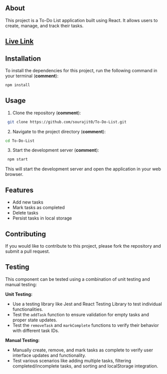 ## About

This project is a To-Do List application built using React. It allows users to create, manage, and track their tasks.

## [Live Link](https://ascent-todo.netlify.app/)

## Installation

To install the dependencies for this project, run the following command in your terminal (**comment**):

 ```bash
 npm install
```

## Usage

1. Clone the repository (**comment**):

```bash
 git clone https://github.com/sourajit0/To-Do-List.git
```

2. Navigate to the project directory (**comment**):

```bash
cd To-Do-List
```

3. Start the development server (**comment**):

```bash
 npm start
```

This will start the development server and open the application in your web browser.

## Features

* Add new tasks
* Mark tasks as completed
* Delete tasks
* Persist tasks in local storage

## Contributing

If you would like to contribute to this project, please fork the repository and submit a pull request.
## Testing

This component can be tested using a combination of unit testing and manual testing:

**Unit Testing:**

* Use a testing library like Jest and React Testing Library to test individual functionalities.
* Test the `addTask` function to ensure validation for empty tasks and proper state updates.
* Test the `removeTask` and `markComplete` functions to verify their behavior with different task IDs.

**Manual Testing:**

* Manually create, remove, and mark tasks as complete to verify user interface updates and functionality.
* Test various scenarios like adding multiple tasks, filtering completed/incomplete tasks, and  sorting and localStorage integration.



